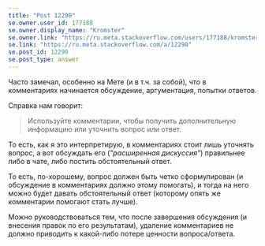 ```yaml
---
title: "Post 12290"
se.owner.user_id: 177188
se.owner.display_name: "Kromster"
se.owner.link: "https://ru.meta.stackoverflow.com/users/177188/kromster"
se.link: "https://ru.meta.stackoverflow.com/a/12290"
se.post_id: 12290
se.post_type: answer
---
```

<p>Часто замечал, особенно на Мете (и в т.ч. за собой), что в комментариях начинается обсуждение, аргументация, попытки ответов.</p>
<p>Справка нам говорит:</p>
<blockquote>
<p>Используйте комментарии, чтобы получить дополнительную информацию или уточнить вопрос или ответ.</p>
</blockquote>
<p>То есть, как я это интерпретирую, в комментариях стоит лишь уточнять вопрос, а вот обсуждать его (<em>&quot;расширенная дискуссия&quot;</em>) правильнее либо в чате, либо постить обстоятельный ответ.</p>
<p>То есть, по-хорошему, вопрос должен быть четко сформулирован (и обсуждение в комментариях должно этому помогать), и тогда на него можно будет давать обстоятельный ответ (которому опять же комментарии помогают стать лучше).</p>
<p>Можно руководствоваться тем, что после завершения обсуждения (и внесения правок по его результатам), удаление комментариев не должно приводить к какой-либо потере ценности вопроса/ответа.</p>
